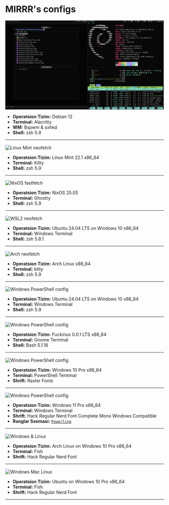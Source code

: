 # MIRRR's configs

<!--
This repository, `ilosrim/my-configs`, is a curated collection of configuration files and scripts that streamline the development environment setup. It serves as a personal toolkit to maintain consistency across various systems and projects.

## Features

- **Dotfiles:** Easy-to-use configuration files for bash, git, and more.
- **Scripts:** Handy scripts to automate routine tasks.
- **Customization:** Options to personalize your development workspace.
- **Portability:** Quickly set up your preferred environment on any new machine.

## Usage

Clone the repository to your local machine and follow the instructions in the README to apply the configurations to your system.

## Contributions

Suggestions and contributions are welcome! If you have improvements or additional configurations that could benefit others, please submit a pull request.

Discover the power of a personalized, efficient development environment with ilosrim's Configs.

<h3 align="center"><b>Examples</b></h3>
-->

<img src="./assets/debian-bspwm.png" alt="Debian neofetch" align="center">

- **Operatsion Tizim:** Debian 12
- **Terminal:** Alacritty
- **WM:** Bspwm & sxhkd
- **Shell:** zsh 5.9

<hr />

<img src="./assets/linux-mint-hero.png" alt="Linux Mint neofetch" align="center">

- **Operatsion Tizim:** Linux Mint 22.1 x86_64
- **Terminal:** Kitty
- **Shell:** zsh 5.9

<hr />

<img src="./assets/nixos.png" alt="NixOS fastfetch" align="center">

- **Operatsion Tizim:** NixOS 25.05
- **Terminal:** Ghostty
- **Shell:** zsh 5.9

<hr />

<img src="./assets/wsl-tmux.png" alt="WSL2 neofetch" align="center">

- **Operatsion Tizim:** Ubuntu 24.04 LTS on Windows 10 x86_64
- **Terminal:** Windows Terminal
- **Shell:** zsh 5.8.1

<hr />

<img src="./assets/arch.png" alt="Arch neofetch" align="center">

- **Operatsion Tizim:** Arch Linux x86_64
- **Terminal:** kitty
- **Shell:** zsh 5.9

<hr />

<img src="./assets/wsl.png" alt="Windows PowerShell config" align="center">

- **Operatsion Tizim:** Ubuntu 24.04 LTS on Windows 10 x86_64
- **Terminal:** Windows Terminal
- **Shell:** zsh 5.9

<hr />

<img src="./assets/fuckinux2.png" alt="Windows PowerShell config" align="center">

- **Operatsion Tizim:** Fuckinux 0.0.1 LTS x86_64
- **Terminal:** Gnome Terminal
- **Shell:** Bash 5.1.16

<hr />

<img src="./assets/windows10.png" alt="Windows PowerShell config" align="center">

- **Operatsion Tizim:** Windows 10 Pro x86_64
- **Terminal:** PowerShell Terminal
- **Shrift:** Raster Fonts

<hr />
<img src="./assets/win-neofetch.png" alt="Windows PowerShell config" align="center">

- **Operatsion Tizim:** Windows 11 Pro x86_64
- **Terminal:** Windows Terminal
- **Shrift:** Hack Regular Nerd Font Complete Mono Windows Compatible
- **Ranglar Sxemasi:** [`Powerline`](https://github.com/b-ryan/powerline-shell)

<hr />
<img src="./assets/arch-new.png" alt="Windows & Linux" align="center">

- **Operatsion Tizim:** Arch Linux on Windows 10 Pro x86_64
- **Terminal:** Fish
- **Shrift:** Hack Regular Nerd Font

<hr />
<img src="./assets/winMacUx.png" alt="Windows Mac Linux" align="center">

- **Operatsion Tizim:** Ubuntu on Windows 10 Pro x86_64
- **Terminal:** Fish
- **Shrift:** Hack Regular Nerd Font

<hr />
